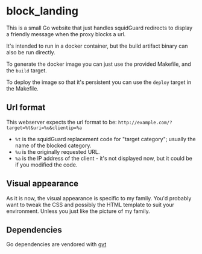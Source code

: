 # block_landing

This is a small Go website that just handles squidGuard redirects to display a friendly message when the proxy blocks a url.

It's intended to run in a docker container, but the build artifact binary can also be run directly.

To generate the docker image you can just use the provided Makefile, and the `build` target.

To deploy the image so that it's persistent you can use the `deploy` target in the Makefile.

## Url format

This webserver expects the url format to be:
`http://example.com/?target=%t&uri=%u&clientip=%a`

 * `%t` is the squidGuard replacement code for "target category"; usually the name of the blocked category.
 * `%u` is the originally requested URL.
 * `%a` is the IP address of the client - it's not displayed now, but it could be if you modified the code.


## Visual appearance

As it is now, the visual appearance is specific to my family.
You'd probably want to tweak the CSS and possibly the HTML template to suit your environment.
Unless you just like the picture of my family.

## Dependencies

Go dependencies are vendored with [gvt](github.com/FiloSottile/gvt)
